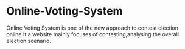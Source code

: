 ﻿# Online-Voting-System
 Online Voting System is one of the new approach to contest election online.It a website mainly focuses of contesting,analysing the overall election scenario.

